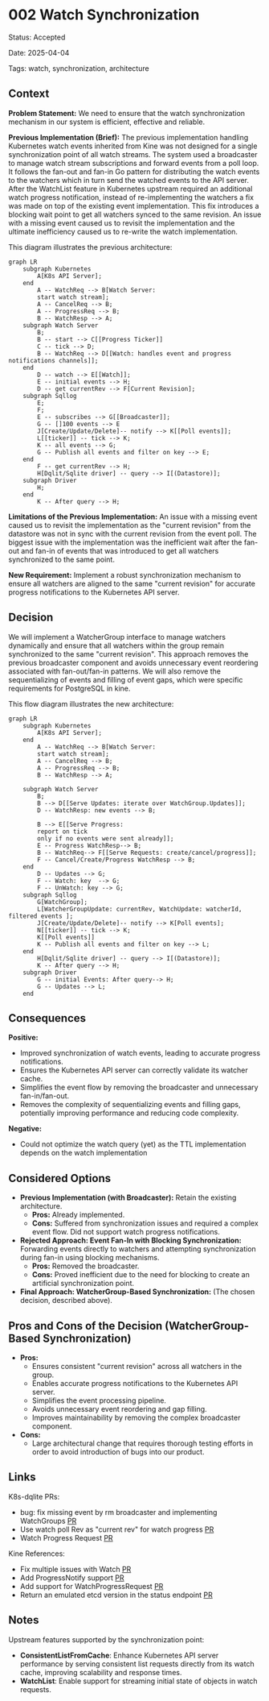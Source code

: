 # 002 Watch Synchronization

Status:  Accepted

Date: 2025-04-04

Tags: watch, synchronization, architecture

## Context

**Problem Statement:** We need to ensure that the watch synchronization mechanism in our system is efficient, effective and reliable.

**Previous Implementation (Brief):** The previous implementation handling Kubernetes watch events inherited from Kine was not designed
for a single synchronization point of all watch streams. The system used a broadcaster to manage watch stream subscriptions and forward
events from a poll loop. It follows the fan-out and fan-in Go pattern for distributing the watch events to the watchers which in turn
send the watched events to the API server. After the WatchList feature in Kubernetes upstream required an additional watch progress
notification, instead of re-implementing the watchers a fix was made on top of the existing event implementation. This fix introduces
a blocking wait point to get all watchers synced to the same revision.
An issue with a missing event caused us to revisit the implementation and the ultimate inefficiency caused us to re-write the
watch implementation.

This diagram illustrates the previous architecture:

```mermaid
graph LR
    subgraph Kubernetes
        A[K8s API Server];
    end
        A -- WatchReq --> B[Watch Server: 
        start watch stream];
        A -- CancelReq --> B;
        A -- ProgressReq --> B;
        B -- WatchResp --> A;
    subgraph Watch Server
        B;
        B -- start --> C[[Progress Ticker]]
        C -- tick --> D;
        B -- WatchReq --> D[[Watch: handles event and progress notifications channels]];
    end
        D -- watch --> E[[Watch]];
        E -- initial events --> H;
        D -- get currentRev --> F[Current Revision];
    subgraph Sqllog
        E;
        F;
        E -- subscribes --> G[[Broadcaster]];
        G -- []100 events --> E
        J[Create/Update/Delete]-- notify --> K[[Poll events]];
        L[[ticker]] -- tick --> K;
        K -- all events --> G;
        G -- Publish all events and filter on key --> E;
    end
        F -- get currentRev --> H;
        H[Dqlit/Sqlite driver] -- query --> I[(Datastore)];
    subgraph Driver
        H;
    end
        K -- After query --> H;
```

**Limitations of the Previous Implementation:** An issue with a missing event caused us to revisit the implementation as
the "current revision" from the datastore was not in sync with the current revision from the event poll. The biggest
issue with the implementation was the inefficient wait after the fan-out and fan-in of events that was introduced to get
all watchers synchronized to the same point.

**New Requirement:** Implement a robust synchronization mechanism to ensure all watchers are aligned to the same "current
revision" for accurate progress notifications to the Kubernetes API server.

## Decision

We will implement a WatcherGroup interface to manage watchers dynamically and ensure that all watchers within the group
remain synchronized to the same "current revision". This approach removes the previous broadcaster component and avoids
unnecessary event reordering associated with fan-out/fan-in patterns. We will also remove the sequentializing of events
and filling of event gaps, which were specific requirements for PostgreSQL in kine.

This flow diagram illustrates the new architecture:

```mermaid
graph LR
    subgraph Kubernetes
        A[K8s API Server];
    end
        A -- WatchReq --> B[Watch Server: 
        start watch stream];
        A -- CancelReq --> B;
        A -- ProgressReq --> B;
        B -- WatchResp --> A;

    subgraph Watch Server
        B;
        B --> D[[Serve Updates: iterate over WatchGroup.Updates]];
        D -- WatchResp: new events --> B;
        
        B --> E[[Serve Progress: 
        report on tick 
        only if no events were sent already]];
        E -- Progress WatchResp--> B;
        B -- WatchReq--> F[[Serve Requests: create/cancel/progress]];
        F -- Cancel/Create/Progress WatchResp --> B;
    end
        D -- Updates --> G;
        F -- Watch: key  --> G;
        F -- UnWatch: key --> G;
    subgraph Sqllog
        G[WatchGroup];
        L[WatcherGroupUpdate: currentRev, WatchUpdate: watcherId, filtered events ];
        J[Create/Update/Delete]-- notify --> K[Poll events];
        N[[ticker]] -- tick --> K;
        K[[Poll events]]
        K -- Publish all events and filter on key --> L; 
    end
        H[Dqlit/Sqlite driver] -- query --> I[(Datastore)];
        K -- After query --> H;
    subgraph Driver
        G -- initial Events: After query--> H;
        G -- Updates --> L;
    end
```

## Consequences

**Positive:**

* Improved synchronization of watch events, leading to accurate progress notifications.
* Ensures the Kubernetes API server can correctly validate its watcher cache.
* Simplifies the event flow by removing the broadcaster and unnecessary fan-in/fan-out.
* Removes the complexity of sequentializing events and filling gaps, potentially improving performance and reducing code complexity.

**Negative:**

* Could not optimize the watch query (yet) as the TTL implementation depends on the watch implementation

## Considered Options

* **Previous Implementation (with Broadcaster):** Retain the existing architecture.
  * **Pros:** Already implemented.
  * **Cons:** Suffered from synchronization issues and required a complex event flow. Did not support watch progress notifications.
* **Rejected Approach: Event Fan-In with Blocking Synchronization:** Forwarding events directly to watchers and attempting synchronization during fan-in using blocking mechanisms.
  * **Pros:** Removed the broadcaster.
  * **Cons:** Proved inefficient due to the need for blocking to create an artificial synchronization point.
* **Final Approach: WatcherGroup-Based Synchronization:** (The chosen decision, described above).

## Pros and Cons of the Decision (WatcherGroup-Based Synchronization)

* **Pros:**
  * Ensures consistent "current revision" across all watchers in the group.
  * Enables accurate progress notifications to the Kubernetes API server.
  * Simplifies the event processing pipeline.
  * Avoids unnecessary event reordering and gap filling.
  * Improves maintainability by removing the complex broadcaster component.
* **Cons:**
  * Large architectural change that requires thorough testing efforts in order to avoid introduction of bugs into our product.

## Links

K8s-dqlite PRs:

* bug: fix missing event by rm broadcaster and implementing WatchGroups  [PR](https://github.com/canonical/k8s-dqlite/pull/264)
* Use watch poll Rev as "current rev" for watch progress [PR](https://github.com/canonical/k8s-dqlite/pull/263)
* Watch Progress Request [PR](https://github.com/canonical/k8s-dqlite/pull/212)

Kine References:

* Fix multiple issues with Watch [PR](https://github.com/k3s-io/kine/pull/238)
* Add ProgressNotify support [PR](https://github.com/k3s-io/kine/pull/251)
* Add support for WatchProgressRequest [PR](https://github.com/k3s-io/kine/pull/268)
* Return an emulated etcd version in the status endpoint [PR](https://github.com/k3s-io/kine/pull/316)

## Notes

Upstream features supported by the synchronization point:

* **ConsistentListFromCache**: Enhance Kubernetes API server performance by serving consistent list requests directly from its watch cache, improving scalability and response times.
* **WatchList**: Enable support for streaming initial state of objects in watch requests.

